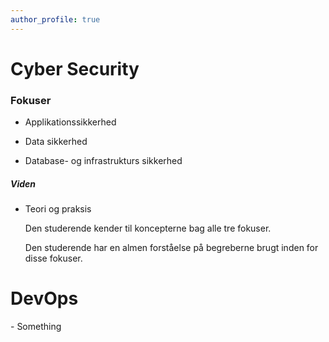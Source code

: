 ```yaml
---
author_profile: true
---
```


<h1>Cyber Security</h1>

<h3>Fokuser</h3>

<p>
  
  - Applikationssikkerhed
  
  - Data sikkerhed
  
  - Database- og infrastrukturs sikkerhed
</p>

<h5>Viden</h5>

<p>
  
  - Teori og praksis
  
    Den studerende kender til koncepterne bag alle tre fokuser.
    
    Den studerende har en almen forståelse på begreberne brugt inden for disse fokuser.
    
    
</p>


<h1>DevOps</h1>

<p>- Something</p>
